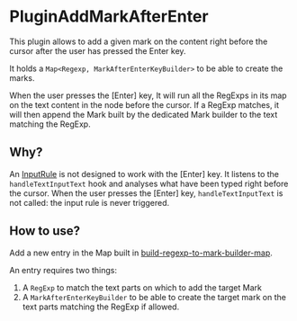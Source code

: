 # PluginAddMarkAfterEnter

This plugin allows to add a given mark on the content right before the cursor after the user has pressed the Enter key.

It holds a `Map<Regexp, MarkAfterEnterKeyBuilder>` to be able to create the marks.

When the user presses the [Enter] key, It will run all the RegExps in its map on the text content in the node before the cursor.
If a RegExp matches, it will then append the Mark built by the dedicated Mark builder to the text matching the RegExp.

## Why?

An [InputRule](https://github.com/ProseMirror/prosemirror-inputrules) is not designed to work with the [Enter] key.
It listens to the `handleTextInputText` hook and analyses what have been typed right before the cursor.
When the user presses the [Enter] key, `handleTextInputText` is not called: the input rule is never triggered.

## How to use?

Add a new entry in the Map built in [build-regexp-to-mark-builder-map](./build-regexp-to-mark-builder-map.ts).

An entry requires two things:
1. A `RegExp` to match the text parts on which to add the target Mark
2. A `MarkAfterEnterKeyBuilder` to be able to create the target mark on the text parts matching the RegExp if allowed.
